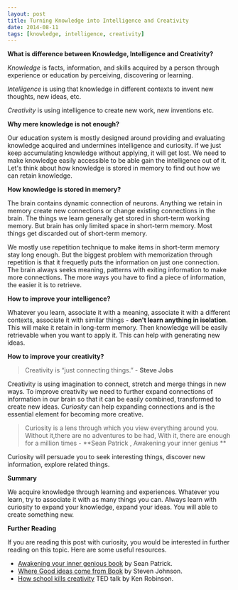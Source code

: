 ```yaml
---
layout: post
title: Turning Knowledge into Intelligence and Creativity
date: 2014-08-11
tags: [knowledge, intelligence, creativity]
---
```


**What is difference between Knowledge, Intelligence and Creativity?**

*Knowledge* is facts, information, and skills acquired by a person through experience or education by perceiving, discovering or learning. 

*Intelligence* is using that knowledge in different contexts to invent new thoughts, new ideas, etc. 

*Creativity* is using intelligence to create new work, new inventions etc.

**Why mere knowledge is not enough?**

Our education system is mostly designed around providing and evaluating knowledge acquired and undermines intelligence and curiosity. if we just keep accumulating knowledge without applying, it will get lost. We need to make knowledge easily accessible to be able gain the intelligence out of it. Let's think about how knowledge is stored in memory to find out how we can retain knowledge.

**How knowledge is stored in memory?**

The brain contains dynamic connection of neurons. Anything we retain in memory create new connections or change existing connections in the brain. The things we learn generally get stored in short-term working memory. But brain has only limited space in short-term memory. Most things get discarded out of short-term memory.

We mostly use repetition technique to make items in short-term memory stay long enough. But the biggest problem with memorization through repetition is that it frequetly puts the information on just one connection. The brain always seeks meaning, patterns with exiting information to make more connections. The more ways you have to find a piece of information, the easier it is to retrieve.

**How to improve your intelligence?**

Whatever you learn, associate it with a meaning, associate it with a different contexts, associate it with similar things - **don't learn anything in isolation**. This will make it retain in long-term memory. Then knowledge will be easily retrievable when you want to apply it. This can help with generating new ideas.

**How to improve your creativity?**

> Creativity is “just connecting things.” - **Steve Jobs**

Creativity is using imagination to connect, stretch and merge things in new ways. To improve creativity we need to further expand connections of information in our brain so that it can be easily combined, transformed to create new ideas. *Curiosity* can help expanding connections and is the essential element for becoming more creative. 

> Curiosity is a lens through which you view everything around you. Without it,there are no adventures to be had, With it, there are enough for a million times - **Sean Patrick , Awakening your inner genius ** 

Curiosity will persuade you to seek interesting things, discover new information, explore related things. 

**Summary**

We acquire knowledge through learning and experiences. Whatever you learn, try to associate it with as many things you can. Always learn with curiosity to expand your knowledge, expand your ideas. You will able to create something new. 

**Further Reading**

If you are reading this post with curiosity, you would be interested in further reading on this topic. Here are some useful resources.

*  [Awakening your inner genious book](http://www.amazon.com/Awakening-Your-Inner-Genius-Patrick-ebook/dp/B00BERNZ4G) by Sean Patrick.
*  [Where Good ideas come from Book](http://www.amazon.com/Where-Good-Ideas-Come-Innovation-ebook/dp/B003ZK58TA) by Steven Johnson.
*  [How school kills creativity](http://www.ted.com/talks/ken_robinson_says_schools_kill_creativity) TED talk by Ken Robinson.


